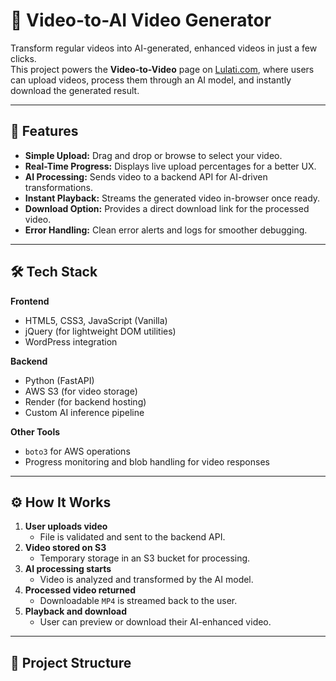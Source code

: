 # 🎥 Video-to-AI Video Generator

Transform regular videos into AI-generated, enhanced videos in just a few clicks.  
This project powers the **Video-to-Video** page on [Lulati.com](https://www.lulati.com/video-to-ai-video/), where users can upload videos, process them through an AI model, and instantly download the generated result.

---

## 🚀 Features

- **Simple Upload:** Drag and drop or browse to select your video.
- **Real-Time Progress:** Displays live upload percentages for a better UX.
- **AI Processing:** Sends video to a backend API for AI-driven transformations.
- **Instant Playback:** Streams the generated video in-browser once ready.
- **Download Option:** Provides a direct download link for the processed video.
- **Error Handling:** Clean error alerts and logs for smoother debugging.

---

## 🛠️ Tech Stack

**Frontend**
- HTML5, CSS3, JavaScript (Vanilla)
- jQuery (for lightweight DOM utilities)
- WordPress integration

**Backend**
- Python (FastAPI)
- AWS S3 (for video storage)
- Render (for backend hosting)
- Custom AI inference pipeline

**Other Tools**
- `boto3` for AWS operations  
- Progress monitoring and blob handling for video responses  

---

## ⚙️ How It Works

1. **User uploads video**  
   - File is validated and sent to the backend API.
2. **Video stored on S3**  
   - Temporary storage in an S3 bucket for processing.
3. **AI processing starts**  
   - Video is analyzed and transformed by the AI model.
4. **Processed video returned**  
   - Downloadable `MP4` is streamed back to the user.
5. **Playback and download**  
   - User can preview or download their AI-enhanced video.

---

## 📂 Project Structure

